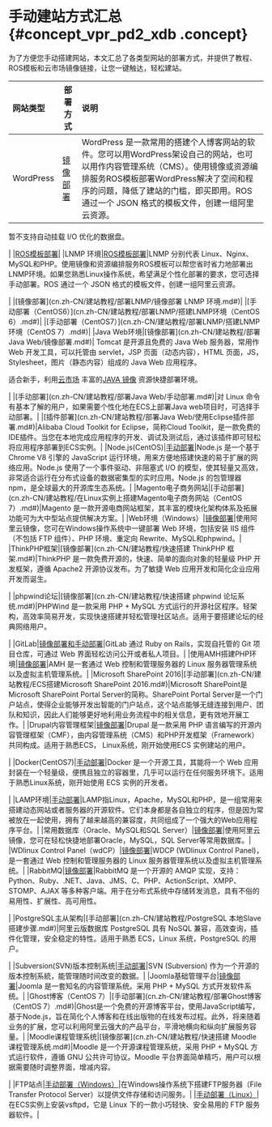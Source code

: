 # 手动建站方式汇总 {#concept_vpr_pd2_xdb .concept}

为了方便您手动搭建网站，本文汇总了各类型网站的部署方式，并提供了教程、ROS模板和云市场镜像链接，让您一键触达，轻松建站。

|网站类型|部署方式|说明|
|:---|----|:-|
|WordPress|[镜像部署](cn.zh-CN/建站教程/搭建WordPress网站.md#)|WordPress 是一款常用的搭建个人博客网站的软件。您可以用WordPress架设自己的网站，也可以用作内容管理系统（CMS）。使用镜像或资源编排服务ROS模板部署WordPress解决了空间和程序的问题，降低了建站的门槛，即买即用。ROS 通过一个 JSON 格式的模板文件，创建一组阿里云资源。

暂不支持自动挂载 I/O 优化的数据盘。

|
|[ROS模板部署](cn.zh-CN/建站教程/创建基于ECS和RDS的WordPress环境.md#)|
|LNMP 环境|[ROS模板部署](cn.zh-CN/建站教程/部署LNMP/一键部署LNMP环境.md#)|LNMP 分别代表 Linux、Nginx、MySQL和PHP。使用镜像和资源编排服务ROS模板可以帮您省时省力地部署出LNMP环境。如果您熟悉Linux操作系统，希望满足个性化部署的要求，您可选择手动部署。ROS 通过一个 JSON 格式的模板文件，创建一组阿里云资源。

|
|[镜像部署](cn.zh-CN/建站教程/部署LNMP/镜像部署 LNMP 环境.md#)|
|[手动部署（CentOS6）](cn.zh-CN/建站教程/部署LNMP/搭建LNMP环境（CentOS 6）.md#)|
|[手动部署（CentOS7）](cn.zh-CN/建站教程/部署LNMP/搭建LNMP环境（CentOS 7）.md#)|
|Java Web环境|[镜像部署](cn.zh-CN/建站教程/部署Java Web/镜像部署.md#)| Tomcat 是开源且免费的 Java Web 服务器，常用作 Web 开发工具，可以托管由 servlet，JSP 页面（动态内容），HTML 页面，JS，Stylesheet，图片（静态内容）组成的 Java Web 应用程序。

 适合新手，利用[云市场](https://market.aliyun.com/software) 丰富的[JAVA 镜像](https://market.aliyun.com/products/53400005/cmjj016483.html) 资源快捷部署环境。

 |
|[手动部署](cn.zh-CN/建站教程/部署Java Web/手动部署.md#)|对 Linux 命令有基本了解的用户，如果需要个性化地在ECS上部署Java web项目时，可选择手动部署。|
|[插件部署](cn.zh-CN/建站教程/部署Java Web/使用Eclipse插件部署.md#)|Alibaba Cloud Toolkit for Eclipse，简称Cloud Toolkit，是一款免费的IDE插件。当您在本地完成应用程序的开发、调试及测试后，通过该插件即可轻松将应用程序部署到ECS实例。|
|Node.js\(CentOS\)|[手动部署](cn.zh-CN/建站教程/部署Node.js项目（CentOS）.md#)|Node.js 是一个基于 Chrome V8 引擎的 JavaScript 运行环境，用来方便地搭建快速的易于扩展的网络应用。Node.js 使用了一个事件驱动、非阻塞式 I/O 的模型，使其轻量又高效，非常适合运行在分布式设备的数据密集型的实时应用。Node.js 的包管理器 npm，是全球最大的开源库生态系统。|
|Magento电子商务网站|[手动部署](cn.zh-CN/建站教程/在Linux实例上搭建Magento电子商务网站（CentOS 7）.md#)|Magento 是一款开源电商网站框架，其丰富的模块化架构体系及拓展功能可为大中型站点提供解决方案。|
|Web环境（Windows）|[镜像部署](cn.zh-CN/建站教程/手动建站（Windows环境）.md#)|使用阿里云镜像，您可在Windows操作系统中一键部署 Web 环境，包括安装 IIS 组件（不包括 FTP 组件）、PHP 环境、重定向 Rewrite、MySQL和phpwind。|
|ThinkPHP框架|[镜像部署](cn.zh-CN/建站教程/快速搭建 ThinkPHP 框架.md#)|ThinkPHP 是一款免费开源的，快速、简单的面向对象的轻量级 PHP 开发框架，遵循 Apache2 开源协议发布。为了敏捷 Web 应用开发和简化企业应用开发而诞生。

|
|phpwind论坛|[镜像部署](cn.zh-CN/建站教程/快速搭建 phpwind 论坛系统.md#)|PHPWind 是一款采用 PHP + MySQL 方式运行的开源社区程序。轻架构，高效率简易开发，实现快速搭建并轻松管理社区站点。适用于要搭建论坛的经典网络用户。

|
|GitLab|[镜像部署和手动部署](cn.zh-CN/建站教程/GitLab的安装及使用.md#)|GitLab 通过 Ruby on Rails，实现自托管的 Git 项目仓库，可通过 Web 界面轻松访问公开或者私人项目。|
|使用AMH搭建PHP环境|[镜像部署](cn.zh-CN/建站教程/快速使用AMH建站.md#)|AMH 是一套通过 Web 控制和管理服务器的 Linux 服务器管理系统以及虚拟主机管理系统。|
|Microsoft SharePoint 2016|[手动部署](cn.zh-CN/建站教程/ECS搭建Microsoft SharePoint 2016.md#)|Microsoft SharePoint是Microsoft SharePoint Portal Server的简称。SharePoint Portal Server是一个门户站点，使得企业能够开发出智能的门户站点，这个站点能够无缝连接到用户、团队和知识，因此人们能够更好地利用业务流程中的相关信息，更有效地开展工作。|
|Drupal内容管理框架|[镜像部署](cn.zh-CN/建站教程/Drupal建站教程（CentOS7）.md#)|Drupal 是一款采用 PHP 语言编写的开源内容管理框架（CMF），由内容管理系统（CMS）和PHP开发框架（Framework）共同构成。适用于熟悉ECS， Linux系统，刚开始使用ECS 实例建站的用户。

|
|Docker\(CentOS7\)|[手动部署](cn.zh-CN/建站教程/ECS上搭建Docker(CentOS7).md#)|Docker 是一个开源工具，其能将一个 Web 应用封装在一个轻量级，便携且独立的容器里，几乎可以运行在任何服务环境下。适用于熟悉Linux系统，刚开始使用 ECS 实例的开发者。

|
|LAMP环境|[手动部署](cn.zh-CN/建站教程/部署LAMP.md#)|LAMP指Linux，Apache，MySQL和PHP，是一组常用来搭建动态网站或者服务器的开源软件。它们本身都是各自独立的程序，但是因为常被放在一起使用，拥有了越来越高的兼容度，共同组成了一个强大的Web应用程序平台。|
|常用数据库（Oracle、MySQL和SQL Server）|[镜像部署](cn.zh-CN/建站教程/在ECS上部署数据库.md#)|使用阿里云镜像，您可在轻松快捷地部署Oracle，MySQL，SQL Server等常用数据库。|
|WDlinux Control Panel（wdCP）|[镜像部署](cn.zh-CN/建站教程/部署Linux主机管理系统WDCP.md#)|WDCP \(WDlinux Control Panel\)，是一套通过 Web 控制和管理服务器的 Linux 服务器管理系统以及虚拟主机管理系统。|
|RabbitMQ|[镜像部署](cn.zh-CN/建站教程/部署RabbitMQ.md#)|RabbitMQ 是一个开源的 AMQP 实现，支持：Python、Ruby、.NET、Java、JMS、C、PHP、ActionScript、XMPP、STOMP、AJAX 等多种客户端。用于在分布式系统中存储转发消息，具有不俗的易用性、扩展性、高可用性。

|
|PostgreSQL主从架构|[手动部署](cn.zh-CN/建站教程/PostgreSQL 本地Slave搭建步骤.md#)|阿里云版数据库 PostgreSQL 具有 NoSQL 兼容，高效查询，插件化管理，安全稳定的特性。适用于熟悉 ECS，Linux 系统，PostgreSQL 的用户。

|
|Subversion\(SVN\)版本控制系统|[手动部署](cn.zh-CN/建站教程/搭建和使用SVN.md#)|SVN \(Subversion\) 作为一个开源的版本控制系統，能管理随时间改变的数据。|
|Joomla基础管理平台|[镜像部署](cn.zh-CN/建站教程/搭建Joomla基础管理平台.md#)|Joomla 是一套知名的内容管理系统。采用 PHP + MySQL 方式开发软件系统。|
|Ghost博客（CentOS 7）|[手动部署](cn.zh-CN/建站教程/部署Ghost博客（CentOS 7）.md#)|Ghost是一个免费的开源博客平台，使用JavaScript编写，基于Node.js，旨在简化个人博客和在线出版物的在线发布过程。此外，将来随着业务的扩展，您可以利用阿里云强大的产品平台，平滑地横向和纵向扩展服务容量。|
|Moodle课程管理系统|[镜像部署](cn.zh-CN/建站教程/快速搭建 Moodle 课程管理系统.md#)|Moodle 是一个开源课程管理系统，采用 PHP + MySQL 方式运行软件，遵循 GNU 公共许可协议。Moodle 平台界面简单精巧，用户可以根据需要随时调整界面，增减内容。

|
|FTP站点|[手动部署（Windows）](cn.zh-CN/建站教程/搭建FTP站点/Windows实例搭建FTP站点.md#)|在Windows操作系统下搭建FTP服务器（File Transfer Protocol Server）以提供文件存储和访问服务。|
|[手动部署（Linux）](cn.zh-CN/建站教程/搭建FTP站点/Linux实例搭建FTP站点.md#)|在ECS实例上安装vsftpd，它是 Linux 下的一款小巧轻快、安全易用的 FTP 服务器软件。|

